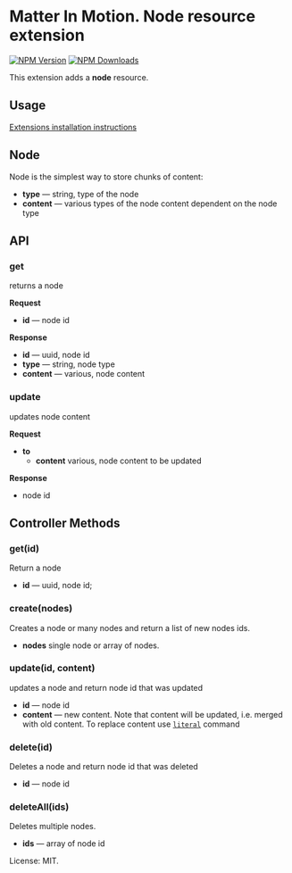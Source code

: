 # Matter In Motion. Node resource extension

[![NPM Version](https://img.shields.io/npm/v/mm-node.svg?style=flat-square)](https://www.npmjs.com/package/mm-node)
[![NPM Downloads](https://img.shields.io/npm/dt/mm-node.svg?style=flat-square)](https://www.npmjs.com/package/mm-node)

This extension adds a __node__ resource.

## Usage

[Extensions installation instructions](https://github.com/matter-in-motion/mm/blob/master/docs/extensions.md)

## Node

Node is the simplest way to store chunks of content:

* __type__ — string, type of the node
* __content__ — various types of the node content dependent on the node type

## API

### get

returns a node

**Request**

* **id** — node id

**Response**

* **id** — uuid, node id
* **type** — string, node type
* **content** — various, node content

### update

updates node content

**Request**

* **to**
  - **content** various, node content to be updated

**Response**

* node id

## Controller Methods

### get(id)

Return a node

* **id** — uuid, node id;

### create(nodes)

Creates a node or many nodes and return a list of new nodes ids.

* **nodes** single node or array of nodes.

### update(id, content)

updates a node and return node id that was updated

* __id__ — node id
* __content__ — new content. Note that content will be updated, i.e. merged with old content. To replace content use [`literal`](https://rethinkdb.com/api/javascript/literal/) command

### delete(id)

Deletes a node and return node id that was deleted

* __id__ — node id

### deleteAll(ids)

Deletes multiple nodes.

* __ids__ — array of node id

License: MIT.

